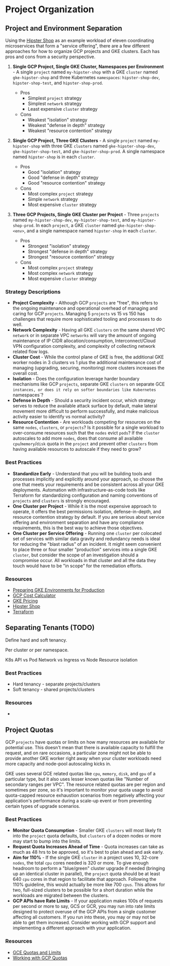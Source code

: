 # Project Organization

## Project and Environment Separation

Using the [Hipster Shop](https://github.com/GoogleCloudPlatform/microservices-demo) as an example workload of eleven coordinating microservices that form a "service offering", there are a few different approaches for how to organize GCP projects and GKE clusters.  Each has pros and cons from a security perspective.

1. **Single GCP Project, Single GKE Cluster, Namespaces per Environment** - A single `project` named `my-hipster-shop` with a GKE `cluster` named `gke-hipster-shop` and three Kubernetes `namespaces`: `hipster-shop-dev`, `hipster-shop-test`, and `hipster-shop-prod`.
    * Pros
        * Simplest `project` strategy
        * Simplest `network` strategy
        * Least expensive `cluster` strategy
    * Cons
        * Weakest "isolation" strategy
        * Weakest "defense in depth" strategy
        * Weakest "resource contention" strategy

1. **Single GCP Project, Three GKE Clusters** - A single `project` named `my-hipster-shop` with three GKE `clusters` named `gke-hipster-shop-dev`, `gke-hipster-shop-test`, and `gke-hipster-shop-prod`.  A single namespace named `hipster-shop` is in each `cluster`.
    * Pros
        * Good "isolation" strategy
        * Good "defense in depth" strategy
        * Good "resource contention" strategy
    * Cons
        * Most complex `project` strategy
        * Simple `network` strategy
        * Most expensive `cluster` strategy

1. **Three GCP Projects, Single GKE Cluster per Project** - Three `projects` named `my-hipster-shop-dev`, `my-hipster-shop-test`, and `my-hipster-shop-prod`.  In each `project`, a GKE `cluster` named `gke-hipster-shop-<env>`, and a single namespace named `hipster-shop` in each `cluster`.
    * Pros
        * Strongest "isolation" strategy
        * Strongest "defense in depth" strategy
        * Strongest "resource contention" strategy
    * Cons
        * Most complex `project` strategy
        * Most complex `network` strategy
        * Most expensive `cluster` strategy

### Strategy Descriptions

* **Project Complexity** - Although GCP `projects` are "free", this refers to the ongoing maintenance and operational overhead of managing and caring for GCP `projects`.  Managing 5 `projects` vs 15 vs 150 has challenges that require more sophisticated tooling and processes to do well.
* **Network Complexity** - Having all GKE `clusters` on the same shared VPC `network` or in separate VPC `networks` will vary the amount of ongoing maintenance of IP CIDR allocation/consumption, Interconnect/Cloud VPN configuration complexity, and complexity of collecting network related flow logs.
* **Cluster Cost** - While the control plane of GKE is free, the additional GKE worker nodes in 3 clusters vs 1 plus the additional maintenance cost of managing (upgrading, securing, monitoring) more clusters increases the overall cost.
* **Isolation** - Does the configuration leverage harder boundary mechanisms like GCP `projects`, separate GKE `clusters` on separate GCE `instances, or does it rely on softer boundaries like Kubernetes `namespaces`?
* **Defense in Depth** - Should a security incident occur, which strategy serves to reduce the available attack surface by default, make lateral movement more difficult to perform successfully, and make malicious activity easier to identify vs normal activity?
* **Resource Contention** - Are workloads competing for resources on the same `nodes`, `clusters`, or `projects`?  Is it possible for a single workload to over-consume resources such that the `nodes` evict `pods`?  If the `cluster` autoscales to add more `nodes`, does that consume all available `cpu`/`memory`/`disk` quota in the `project` and prevent other `clusters` from having available resources to autoscale if they need to grow?

### Best Practices

* **Standardize Early** - Understand that you will be building tools and processes implicitly and explicitly around your approach, so choose the one that meets your requirements and be consistent across all your GKE deployments.  Automation with infrastructure-as-code tools like Terraform for standardizing configuration and naming conventions of `projects` and `clusters` is strongly encouraged.
* **One Cluster per Project** - While it is the most expensive approach to operate, it offers the best permissions isolation, defense-in-depth, and resource contention strategy by default.  If you are serious about service offering and environment separation and have any compliance requirements, this is the best way to achieve those objectives.
* **One Cluster per Service Offering** - Running one `cluster` per colocated set of services with similar data gravity and redundancy needs is ideal for reducing the "blast radius" of an incident. It might seem convenient to place three or four smaller "production" services into a single GKE `cluster`, but consider the scope of an investigation should a compromise occur.  All workloads in that cluster and all the data they touch would have to be "in scope" for the remediation efforts.

### Resources

* [Preparing GKE Environments for Production](https://cloud.google.com/solutions/prep-kubernetes-engine-for-prod)
* [GCP Cost Calculator](https://cloud.google.com/products/calculator/)
* [GKE Pricing](https://cloud.google.com/kubernetes-engine/pricing)
* [Hipster Shop](https://github.com/GoogleCloudPlatform/microservices-demo)
* [Terraform](https://terraform.io)

## Separating Tenants (TODO)

Define hard and soft tenancy.

Per cluster or per namespace.

K8s API vs Pod Network vs Ingress vs Node Resource isolation

### Best Practices

* Hard tenancy - separate projects/clusters
* Soft tenancy - shared projects/clusters

### Resources

* 

## Project Quotas

GCP `projects` have quotas or limits on how many resources are available for potential use.  This doesn't mean that there is available capacity to fulfill the request, and on rare occasions, a particular zone might not be able to provide another GKE worker right away when your cluster workloads need more capacity and node-pool autoscaling kicks in.

GKE uses several GCE related quotas like `cpu`, `memory`, `disk`, and `gpu` of a particular type, but it also uses lesser known quotas like "Number of secondary ranges per VPC".  The resource related quotas are per region and sometimes per zone, so it's important to monitor your quota usage to avoid quota-capped resource exhaustion scenarios from negatively affecting your application's performance during a scale-up event or from preventing certain types of upgrade scenarios.

### Best Practices

* **Monitor Quota Consumption** - Smaller GKE `clusters` will most likely fit into the `project` quota defaults, but `clusters` of a dozen nodes or more may start to bump into the limits.
* **Request Quota Increases Ahead of Time** - Quota increases can take as much as 48 hrs to be approved, so it's best to plan ahead and ask early.
* **Aim for 110%** - If the single GKE `cluster` in a project uses 10, 32-core `nodes`, the total `cpu` cores needed is 320 or more.  To give enough headroom to perform a "blue/green" cluster upgrade if needed (bringing up an identical cluster in parallel), the `project` quota should be at least 640 `cpu` cores in that region to facilitate that approach.  Following the 110% guideline, this would actually be more like 700 `cpus`.  This allows for two, full-sized clusters to be possible for a short duration while the workloads are migrated between the clusters.
* **GCP APIs have Rate Limits** - If your application makes 100s of requests per second or more to say, GCS or GCR, you may run into rate limits designed to protect overuse of the GCP APIs from a single customer affecting all customers.  If you run into these, you may or may not be able to get them increased.  Consider working with GCP support and implementing a different approach with your application.

### Resources

* [GCE Quotas and Limits](https://cloud.google.com/compute/quotas)
* [Working with GCP Quotas](https://cloud.google.com/docs/quota)
